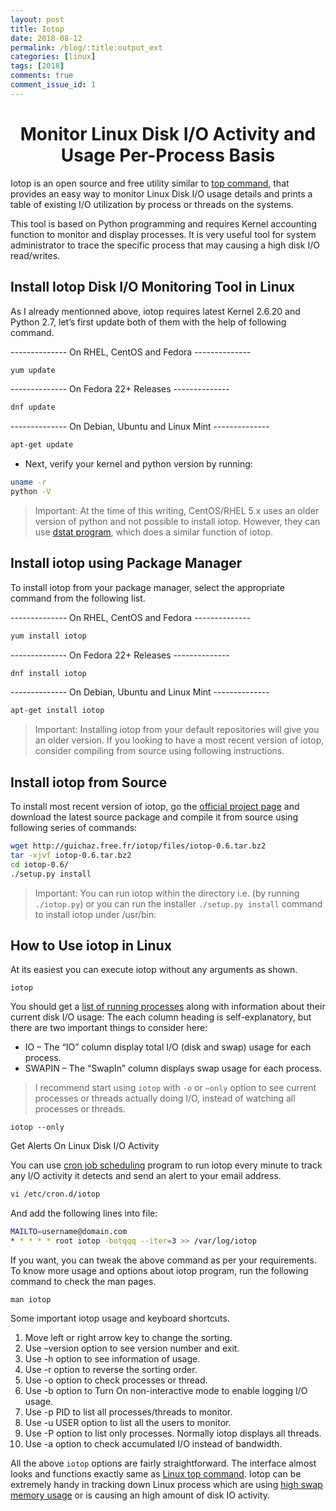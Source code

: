 ```yaml
---
layout: post
title: Iotop
date: 2018-08-12
permalink: /blog/:title:output_ext
categories: [linux]
tags: [2018]
comments: true
comment_issue_id: 1
---
```


<div class="paragraph">
  <h1 style="text-align:center;">Monitor Linux Disk I/O Activity and Usage Per-Process Basis</h1>
  <p>Iotop is an open source and free utility similar to <a href="https://www.tecmint.com/12-top-command-examples-in-linux/">top command</a>, that provides an easy way to monitor Linux Disk I/O usage details and prints a table of existing I/O utilization by process or threads on the systems.</p>
  <p>This tool is based on Python programming and requires Kernel accounting function to monitor and display processes. It is very useful tool for system administrator to trace the specific process that may causing a high disk I/O read/writes.</p>
</div>

<!-- more -->


## Install Iotop Disk I/O Monitoring Tool in Linux

As I already mentionned above, iotop requires latest Kernel 2.6.20 and Python 2.7, let’s first update both of them with the help of following command.

-------------- On RHEL, CentOS and Fedora -------------- 

```bash
yum update
```

-------------- On Fedora 22+ Releases -------------- 

```bash
dnf update
```

-------------- On Debian, Ubuntu and Linux Mint -------------- 

```bash
apt-get update
```

* Next, verify your kernel and python version by running:

```bash
uname -r
python -V
```

> Important: At the time of this writing, CentOS/RHEL 5.x uses an older version of python and not possible to install iotop. However, they can use [dstat program](https://www.tecmint.com/dstat-monitor-linux-server-performance-process-memory-network/), which does a similar function of iotop.

## Install iotop using Package Manager

To install iotop from your package manager, select the appropriate command from the following list.

-------------- On RHEL, CentOS and Fedora -------------- 

```bash
yum install iotop
```

-------------- On Fedora 22+ Releases -------------- 

```bash
dnf install iotop
```

-------------- On Debian, Ubuntu and Linux Mint -------------- 

```bash
apt-get install iotop
```

> Important: Installing iotop from your default repositories will give you an older version. If you looking to have a most recent version of iotop, consider compiling from source using following instructions.

## Install iotop from Source

To install most recent version of iotop, go the [official project page](http://guichaz.free.fr/iotop/) and download the latest source package and compile it from source using following series of commands:

```bash
wget http://guichaz.free.fr/iotop/files/iotop-0.6.tar.bz2
tar -xjvf iotop-0.6.tar.bz2
cd iotop-0.6/
./setup.py install
```

> Important: You can run iotop within the directory i.e. (by running `./iotop.py`) or you can run the installer `./setup.py install` command to install iotop under /usr/bin:

## How to Use iotop in Linux

At its easiest you can execute iotop without any arguments as shown.

`iotop`

You should get a [list of running processes](https://www.tecmint.com/find-linux-processes-memory-ram-cpu-usage/) along with information about their current disk I/O usage:
The each column heading is self-explanatory, but there are two important things to consider here:

- IO – The “IO” column display total I/O (disk and swap) usage for each process.
- SWAPIN – The “SwapIn” column displays swap usage for each process.

> I recommend start using `iotop` with `-o` or `–only` option to see current processes or threads actually doing I/O, instead of watching all processes or threads.

`iotop --only`

Get Alerts On Linux Disk I/O Activity

You can use [cron job scheduling](https://www.tecmint.com/11-cron-scheduling-task-examples-in-linux/) program to run iotop every minute to track any I/O activity it detects and send an alert to your email address.

```bash
vi /etc/cron.d/iotop
```

And add the following lines into file:

```bash
MAILTO=username@domain.com
* * * * * root iotop -botqqq --iter=3 >> /var/log/iotop
```

If you want, you can tweak the above command as per your requirements.
To know more usage and options about iotop program, run the following command to check the man pages.

`man iotop`

Some important iotop usage and keyboard shortcuts.

1. Move left or right arrow key to change the sorting.
2. Use –version option to see version number and exit.
3. Use -h option to see information of usage.
4. Use -r option to reverse the sorting order.
5. Use -o option to check processes or thread.
6. Use -b option to Turn On non-interactive mode to enable logging I/O usage.
7. Use -p PID to list all processes/threads to monitor.
8. Use -u USER option to list all the users to monitor.
9. Use -P option to list only processes. Normally iotop displays all threads.
10. Use -a option to check accumulated I/O instead of bandwidth.

All the above `iotop` options are fairly straightforward. The interface almost looks and functions exactly same as [Linux top command](https://www.tecmint.com/12-top-command-examples-in-linux/).
Iotop can be extremely handy in tracking down Linux process which are using [high swap memory usage](https://www.tecmint.com/commands-to-monitor-swap-space-usage-in-linux/) or is causing an high amount of disk IO activity.
